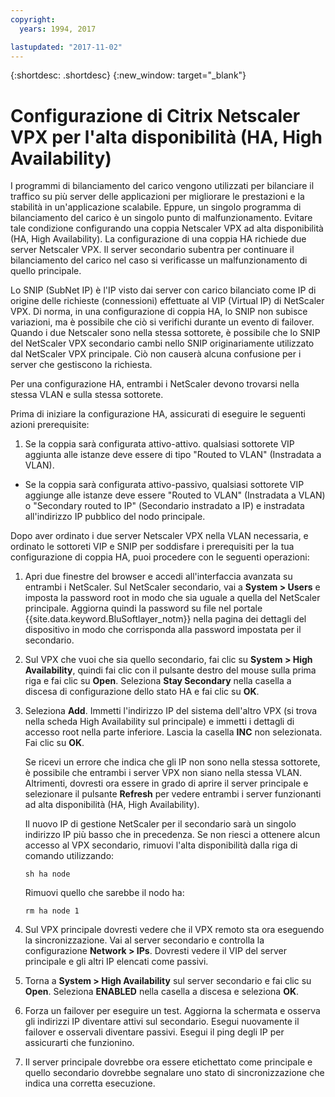 ```yaml
---
copyright:
  years: 1994, 2017

lastupdated: "2017-11-02"
---
```


{:shortdesc: .shortdesc}
{:new_window: target="_blank"}

# Configurazione di Citrix Netscaler VPX per l'alta disponibilità (HA, High Availability)

I programmi di bilanciamento del carico vengono utilizzati per bilanciare il traffico su più server delle applicazioni per migliorare le prestazioni e la stabilità in un'applicazione scalabile. Eppure, un singolo programma di bilanciamento del carico è un singolo punto di malfunzionamento. Evitare tale condizione configurando una coppia Netscaler VPX ad alta disponibilità (HA, High Availability). La configurazione di una coppia HA richiede due server Netscaler VPX. Il server secondario subentra per continuare il bilanciamento del carico nel caso si verificasse un malfunzionamento di quello principale. 

Lo SNIP (SubNet IP) è l'IP visto dai server con carico bilanciato come IP di origine delle richieste (connessioni) effettuate al VIP (Virtual IP) di NetScaler VPX. Di norma, in una configurazione di coppia HA, lo SNIP non subisce variazioni, ma è possibile che ciò si verifichi durante un evento di failover. Quando i due Netscaler sono nella stessa sottorete, è possibile che lo SNIP del NetScaler VPX secondario cambi nello SNIP originariamente utilizzato dal NetScaler VPX principale. Ciò non causerà alcuna confusione per i server che gestiscono la richiesta.

Per una configurazione HA, entrambi i NetScaler devono trovarsi nella stessa VLAN e sulla stessa sottorete.

Prima di iniziare la configurazione HA, assicurati di eseguire le seguenti azioni prerequisite:

1. Se la coppia sarà configurata attivo-attivo. qualsiasi sottorete VIP aggiunta alle istanze deve essere di tipo "Routed to VLAN" (Instradata a VLAN).
* Se la coppia sarà configurata attivo-passivo, qualsiasi sottorete VIP aggiunge alle istanze deve essere "Routed to VLAN" (Instradata a VLAN) o "Secondary routed to IP" (Secondario instradato a IP) e instradata all'indirizzo IP pubblico del nodo principale.

Dopo aver ordinato i due server Netscaler VPX nella VLAN necessaria, e ordinato le sottoreti VIP e SNIP per soddisfare i prerequisiti per la tua configurazione di coppia HA, puoi procedere con le seguenti operazioni:

1. Apri due finestre del browser e accedi all'interfaccia avanzata su entrambi i NetScaler. Sul NetScaler secondario, vai a **System > Users** e imposta la password root in modo che sia uguale a quella del NetScaler principale. Aggiorna quindi la password su file nel portale {{site.data.keyword.BluSoftlayer_notm}} nella pagina dei dettagli del dispositivo in modo che corrisponda alla password impostata per il secondario.

2. Sul VPX che vuoi che sia quello secondario, fai clic su **System > High Availability**, quindi fai clic con il pulsante destro del mouse sulla prima riga e fai clic su **Open**. Seleziona **Stay Secondary** nella casella a discesa di configurazione dello stato HA e fai clic su **OK**.

3. Seleziona **Add**. Immetti l'indirizzo IP del sistema dell'altro VPX (si trova nella scheda High Availability sul principale) e immetti i dettagli di accesso root nella parte inferiore. Lascia la casella **INC** non selezionata. Fai clic su **OK**. 
	
	Se ricevi un errore che indica che gli IP non sono nella stessa sottorete, è possibile che entrambi i server VPX non siano nella stessa VLAN. Altrimenti, dovresti ora essere in grado di aprire il server principale e selezionare il pulsante **Refresh** per vedere entrambi i server funzionanti ad alta disponibilità (HA, High Availability). 

	Il nuovo IP di gestione NetScaler per il secondario sarà un singolo indirizzo IP più basso che in precedenza. Se non riesci a ottenere alcun accesso al VPX secondario, rimuovi l'alta disponibilità dalla riga di comando utilizzando:

	`sh ha node`

	Rimuovi quello che sarebbe il nodo ha:
	
	`rm ha node 1`

4. Sul VPX principale dovresti vedere che il VPX remoto sta ora eseguendo la sincronizzazione. Vai al server secondario e controlla la configurazione **Network > IPs**. Dovresti vedere il VIP del server principale e gli altri IP elencati come passivi.

6. Torna a **System > High Availability** sul server secondario e fai clic su **Open**. Seleziona **ENABLED** nella casella a discesa e seleziona **OK**.

7. Forza un failover per eseguire un test. Aggiorna la schermata e osserva gli indirizzi IP diventare attivi sul secondario. Esegui nuovamente il failover e osservali diventare passivi. Esegui il ping degli IP per assicurarti che funzionino.

8. Il server principale dovrebbe ora essere etichettato come principale e quello secondario dovrebbe segnalare uno stato di sincronizzazione che indica una corretta esecuzione.
